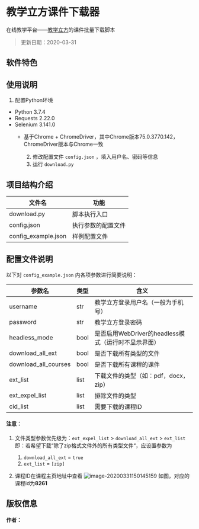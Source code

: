 # 教学立方课件下载器

在线教学平台——[教学立方](teaching.applysquare.com)的课件批量下载脚本

> 更新日期：2020-03-31

## 软件特色



## 使用说明

1. 配置Python环境

- Python 3.7.4
- Requests 2.22.0
- Selenium 3.141.0
  - 基于Chrome + ChromeDriver，其中Chrome版本75.0.3770.142，ChromeDriver版本与Chrome一致

	2. 修改配置文件 `config.json` ，填入用户名、密码等信息
 	3. 运行 `download.py` 

## 项目结构介绍

| 文件名              | 功能               |
| ------------------- | ------------------ |
| download.py         | 脚本执行入口       |
| config.json         | 执行参数的配置文件 |
| config_example.json | 样例配置文件       |

## 配置文件说明

以下对 `config_example.json` 内各项参数进行简要说明：

| 参数名               | 类型 | 含义                                                |
| -------------------- | ---- | --------------------------------------------------- |
| username             | str  | 教学立方登录用户名（一般为手机号）                  |
| password             | str  | 教学立方登录密码                                    |
| headless_mode        | bool | 是否启用WebDriver的headless模式（运行时不显示界面） |
| download_all_ext     | bool | 是否下载所有类型的文件                              |
| download_all_courses | bool | 是否下载所有课程的课件                              |
| ext_list             | list | 下载文件的类型（如：pdf，docx，zip）                |
| ext_expel_list       | list | 排除文件的类型                                      |
| cid_list             | list | 需要下载的课程ID                                    |

#### 注意：

1. 文件类型参数优先级为：`ext_expel_list` > `download_all_ext` > `ext_list`
   即：若希望下载“除了zip格式文件外的所有类型文件“，应设置参数为

   1. `download_all_ext` = `true`
   2. `ext_list` = `[zip]`

2. 课程ID在课程主页地址中查看
   ![image-20200331150145159](C:\Users\Null_42\AppData\Roaming\Typora\typora-user-images\image-20200331150145159.png)
   如图，对应的课程id为**8261**

   

## 版权信息

#### 作者：
